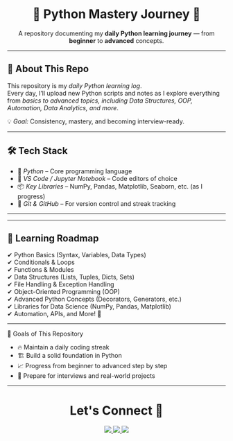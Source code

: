 <h1 align="center">🐍 Python Mastery Journey 🚀</h1>
<p align="center">
  A repository documenting my <b>daily Python learning journey</b> — from <b>beginner</b> to <b>advanced</b> concepts.
</p>

---

## 🎯 About This Repo

This repository is my *daily Python learning log*.  
Every day, I’ll upload new Python scripts and notes as I explore everything from *basics to advanced topics, including* *Data Structures, OOP, Automation, Data Analytics, and more*.

💡 *Goal:* Consistency, mastery, and becoming interview-ready.  

---

## 🛠 Tech Stack

- 🐍 *Python* – Core programming language  
- 📝 *VS Code / Jupyter Notebook* – Code editors of choice  
- 📦 *Key Libraries* – NumPy, Pandas, Matplotlib, Seaborn, etc. (as I progress)  
- 🌱 *Git & GitHub* – For version control and streak tracking  

---

---

## 📌 Learning Roadmap

✔ Python Basics (Syntax, Variables, Data Types)  
✔ Conditionals & Loops  
✔ Functions & Modules  
✔ Data Structures (Lists, Tuples, Dicts, Sets)  
✔ File Handling & Exception Handling  
✔ Object-Oriented Programming (OOP)  
✔ Advanced Python Concepts (Decorators, Generators, etc.)  
✔ Libraries for Data Science (NumPy, Pandas, Matplotlib)  
✔ Automation, APIs, and More! 🚀  

---

🎯 Goals of This Repository

- 🔥 Maintain a daily coding streak
- 🏗 Build a solid foundation in Python
- 📈 Progress from beginner to advanced step by step
- 💼 Prepare for interviews and real-world projects

---

<h1 align="center">Let's Connect 🚀</h1>

<p align="center">
  <a href="https://linkedin.com/in/rahil-rashid-mulani"> <img src="https://img.shields.io/badge/LinkedIn-0077B5?style=for-the-badge&logo=linkedin&logoColor=white" /> </a>
  <a href="mailto:rahil.mulani.contact@gmail.com"> <img src="https://img.shields.io/badge/Email-D14836?style=for-the-badge&logo=gmail&logoColor=white" /> </a>
  <a href="https://github.com/rahilmulani025"> <img src="https://img.shields.io/badge/GitHub-100000?style=for-the-badge&logo=github&logoColor=white" /> </a>
</p>
